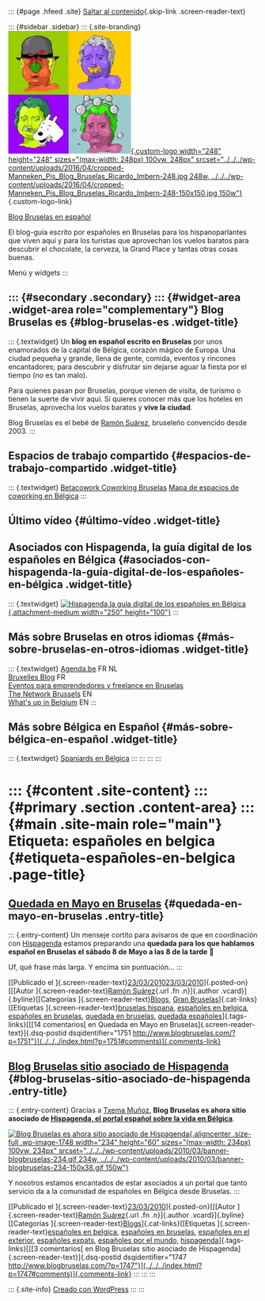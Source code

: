 ::: {#page .hfeed .site}
[Saltar al contenido](index.html#content){.skip-link
.screen-reader-text}

::: {#sidebar .sidebar}
::: {.site-branding}
[![](../../../wp-content/uploads/2016/04/cropped-Manneken_Pis_Blog_Bruselas_Ricardo_Imbern-248.jpg){.custom-logo
width="248" height="248" sizes="(max-width: 248px) 100vw, 248px"
srcset="../../../wp-content/uploads/2016/04/cropped-Manneken_Pis_Blog_Bruselas_Ricardo_Imbern-248.jpg 248w, ../../../wp-content/uploads/2016/04/cropped-Manneken_Pis_Blog_Bruselas_Ricardo_Imbern-248-150x150.jpg 150w"}](../../../index.html){.custom-logo-link}

[Blog Bruselas en español](../../../index.html)

El blog-guía escrito por españoles en Bruselas para los hispanoparlantes
que viven aquí y para los turistas que aprovechan los vuelos baratos
para descubrir el chocolate, la cerveza, la Grand Place y tantas otras
cosas buenas.

Menú y widgets
:::

::: {#secondary .secondary}
::: {#widget-area .widget-area role="complementary"}
Blog Bruselas es {#blog-bruselas-es .widget-title}
----------------

::: {.textwidget}
Un **blog en español escrito en Bruselas** por unos enamorados de la
capital de Bélgica, corazón mágico de Europa. Una ciudad pequeña y
grande, llena de gente, comida, eventos y rincones encantadores; para
descubrir y disfrutar sin dejarse aguar la fiesta por el tiempo (no es
tan malo).

Para quienes pasan por Bruselas, porque vienen de visita, de turismo o
tienen la suerte de vivir aquí. Sí quieres conocer más que los hoteles
en Bruselas, aprovecha los vuelos baratos y **vive la ciudad**.

Blog Bruselas es el bebé de [Ramón Suárez](http://www.ramonsuarez.com),
bruseleño convencido desde 2003.
:::

Espacios de trabajo compartido {#espacios-de-trabajo-compartido .widget-title}
------------------------------

::: {.textwidget}
[Betacowork Coworking Bruselas](http://www.betacowork.com) [Mapa de
espacios de coworking en Bélgica](http://coworkingbelgium.com)
:::

Último vídeo {#último-vídeo .widget-title}
------------

Asociados con Hispagenda, la guía digital de los españoles en Bélgica {#asociados-con-hispagenda-la-guía-digital-de-los-españoles-en-bélgica .widget-title}
---------------------------------------------------------------------

::: {.textwidget}
[![Hispagenda,la guía digital de los españoles en
Bélgica](../../../wp-content/uploads/2010/04/Hispagenda-250px.gif "Hispagenda, la guía digital de los españoles en Bélgica"){.attachment-medium
width="250" height="100"}](http://www.hispagenda.com)
:::

Más sobre Bruselas en otros idiomas {#más-sobre-bruselas-en-otros-idiomas .widget-title}
-----------------------------------

::: {.textwidget}
[Agenda.be](http://www.agenda.be) FR NL\
[Bruxelles Blog](http://www.bxlblog.be/) FR\
[Eventos para emprendedores y freelance en
Bruselas](http://www.betacowork.com/events/)\
[The Network
Brussels](http://groups.yahoo.com/group/TheNetworkBrussels/) EN\
[What\'s up in Belgium](http://www.whatsupin.be/) EN
:::

Más sobre Bélgica en Español {#más-sobre-bélgica-en-español .widget-title}
----------------------------

::: {.textwidget}
[Spaniards en Bélgica](http://www.spaniards.es/paises/belgica)
:::
:::
:::
:::

::: {#content .site-content}
::: {#primary .section .content-area}
::: {#main .site-main role="main"}
Etiqueta: españoles en belgica {#etiqueta-españoles-en-belgica .page-title}
==============================

[Quedada en Mayo en Bruselas](../../../index.html?p=1751) {#quedada-en-mayo-en-bruselas .entry-title}
---------------------------------------------------------

::: {.entry-content}
Un menseje cortito para avisaros de que en coordinación con
[Hispagenda](http://www.hispagenda.com/ "Hispagenda resuelve la mayoría de las preguntas de los españoles que viven en Bélgica")
estamos preparando una **quedada para los que hablamos español en
Bruselas el sábado 8 de Mayo a las 8 de la tarde** 🙂

Uf, qué frase más larga. Y encima sin puntuación...
:::

[[Publicado el
]{.screen-reader-text}[23/03/201023/03/2010](../../../index.html?p=1751)]{.posted-on}[[[Autor
]{.screen-reader-text}[Ramón
Suárez](../../2010/04/30/index.html?author=2){.url .fn .n}]{.author
.vcard}]{.byline}[[Categorías
]{.screen-reader-text}[Blogs](../../category/blogs/index.html), [Gran
Bruselas](../../category/gran-bruselas/index.html)]{.cat-links}[[Etiquetas
]{.screen-reader-text}[bruselas
hispana](../bruselas-hispana/index.html), [españoles en
belgica](index.html), [españoles en
bruselas](../espanoles-en-bruselas/index.html), [quedada en
bruselas](../quedada-en-bruselas/index.html), [quedada
españoles](../quedada-espanoles/index.html)]{.tags-links}[[[14
comentarios[ en Quedada en Mayo en
Bruselas]{.screen-reader-text}]{.dsq-postid
dsqidentifier="1751 http://www.blogbruselas.com/?p=1751"}](../../../index.html?p=1751#comments)]{.comments-link}

[Blog Bruselas sitio asociado de Hispagenda](../../../index.html?p=1747) {#blog-bruselas-sitio-asociado-de-hispagenda .entry-title}
------------------------------------------------------------------------

::: {.entry-content}
Gracias a [Txema
Muñoz](http://www.blogbruselas.com/2009/05/hablando-con-txema-munoz-sobre.html "Entrevista a Txema Muñoz sobre Hispagenda y Euroferia Andaluza"),
**Blog Bruselas es ahora sitio asociado de [Hispagenda, el portal
español sobre la vida en
Bélgica](http://www.hispagenda.com/ "Hispagenda resuelve la mayoría de las preguntas de los españoles que viven en Bélgica")**.

[![Blog Bruselas es ahora sitio asociado de
Hispagenda](../../../wp-content/uploads/2010/03/banner-blogbruselas-234.gif "El banner de Blog Bruselas en Hispagenda"){.aligncenter
.size-full .wp-image-1748 width="234" height="60"
sizes="(max-width: 234px) 100vw, 234px"
srcset="../../../wp-content/uploads/2010/03/banner-blogbruselas-234.gif 234w, ../../../wp-content/uploads/2010/03/banner-blogbruselas-234-150x38.gif 150w"}](../../../wp-content/uploads/2010/03/banner-blogbruselas-234.gif)

Y nosotros estamos encantados de estar asociados a un portal que tanto
servicio da a la comunidad de españoles en Bélgica desde Bruselas.
:::

[[Publicado el
]{.screen-reader-text}[23/03/2010](../../../index.html?p=1747)]{.posted-on}[[[Autor
]{.screen-reader-text}[Ramón
Suárez](../../2010/04/30/index.html?author=2){.url .fn .n}]{.author
.vcard}]{.byline}[[Categorías
]{.screen-reader-text}[Blogs](../../category/blogs/index.html)]{.cat-links}[[Etiquetas
]{.screen-reader-text}[españoles en belgica](index.html), [españoles en
bruselas](../espanoles-en-bruselas/index.html), [españoles en el
exterior](../espanoles-en-el-exterior/index.html), [españoles
expats](../espanoles-expats/index.html), [españoles por el
mundo](../espanoles-por-el-mundo/index.html),
[hispagenda](../hispagenda/index.html)]{.tags-links}[[[3 comentarios[ en
Blog Bruselas sitio asociado de
Hispagenda]{.screen-reader-text}]{.dsq-postid
dsqidentifier="1747 http://www.blogbruselas.com/?p=1747"}](../../../index.html?p=1747#comments)]{.comments-link}
:::
:::
:::

::: {.site-info}
[Creado con WordPress](https://es.wordpress.org/)
:::
:::
